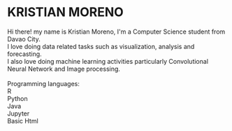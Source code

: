 # KRISTIAN MORENO
Hi there! my name is Kristian Moreno, I'm a Computer Science student from Davao City. </br>
I love doing data related tasks such as visualization, analysis and forecasting. </br>
I also love doing machine learning activities particularly Convolutional Neural Network and Image processing. </br>
</br>
Programming languages: </br>
R </br>
Python </br>
Java </br>
Jupyter </br>
Basic Html </br>
